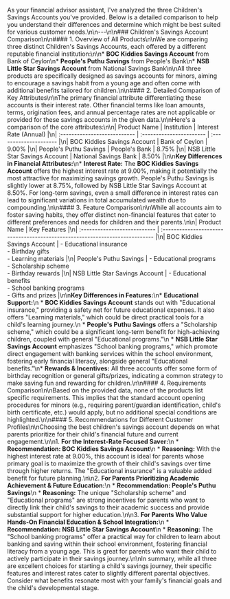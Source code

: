 As your financial advisor assistant, I've analyzed the three Children's Savings Accounts you've provided. Below is a detailed comparison to help you understand their differences and determine which might be best suited for various customer needs.\n\n---\n\n### Children's Savings Account Comparison\n\n#### 1. Overview of All Products\n\nWe are comparing three distinct Children's Savings Accounts, each offered by a different reputable financial institution:\n\n*   **BOC Kiddies Savings Account** from Bank of Ceylon\n*   **People's Puthu Savings** from People's Bank\n*   **NSB Little Star Savings Account** from National Savings Bank\n\nAll three products are specifically designed as savings accounts for minors, aiming to encourage a savings habit from a young age and often come with additional benefits tailored for children.\n\n#### 2. Detailed Comparison of Key Attributes\n\nThe primary financial attribute differentiating these accounts is their interest rate. Other financial terms like loan amounts, terms, origination fees, and annual percentage rates are not applicable or provided for these savings accounts in the given data.\n\nHere's a comparison of the core attributes:\n\n| Product Name                 | Institution              | Interest Rate (Annual) |\n| :--------------------------- | :----------------------- | :--------------------- |\n| BOC Kiddies Savings Account  | Bank of Ceylon           | 9.00%                  |\n| People's Puthu Savings       | People's Bank            | 8.75%                  |\n| NSB Little Star Savings Account | National Savings Bank    | 8.50%                  |\n\n**Key Differences in Financial Attributes:**\n*   **Interest Rate:** The **BOC Kiddies Savings Account** offers the highest interest rate at 9.00%, making it potentially the most attractive for maximizing savings growth. People's Puthu Savings is slightly lower at 8.75%, followed by NSB Little Star Savings Account at 8.50%. For long-term savings, even a small difference in interest rates can lead to significant variations in total accumulated wealth due to compounding.\n\n#### 3. Feature Comparison\n\nWhile all accounts aim to foster saving habits, they offer distinct non-financial features that cater to different preferences and needs for children and their parents.\n\n| Product Name                 | Key Features                                                                 |\n| :--------------------------- | :--------------------------------------------------------------------------- |\n| BOC Kiddies Savings Account  | - Educational insurance<br>- Birthday gifts<br>- Learning materials          |\n| People's Puthu Savings       | - Educational programs<br>- Scholarship scheme<br>- Birthday rewards         |\n| NSB Little Star Savings Account | - Educational benefits<br>- School banking programs<br>- Gifts and prizes    |\n\n**Key Differences in Features:**\n*   **Educational Support:**\n    *   **BOC Kiddies Savings Account** stands out with \"Educational insurance,\" providing a safety net for future educational expenses. It also offers \"Learning materials,\" which could be direct practical tools for a child's learning journey.\n    *   **People's Puthu Savings** offers a \"Scholarship scheme,\" which could be a significant long-term benefit for high-achieving children, coupled with general \"Educational programs.\"\n    *   **NSB Little Star Savings Account** emphasizes \"School banking programs,\" which promote direct engagement with banking services within the school environment, fostering early financial literacy, alongside general \"Educational benefits.\"\n*   **Rewards & Incentives:** All three accounts offer some form of birthday recognition or general gifts/prizes, indicating a common strategy to make saving fun and rewarding for children.\n\n#### 4. Requirements Comparison\n\nBased on the provided data, none of the products list specific requirements. This implies that the standard account opening procedures for minors (e.g., requiring parent/guardian identification, child's birth certificate, etc.) would apply, but no additional special conditions are highlighted.\n\n#### 5. Recommendations for Different Customer Profiles\n\nChoosing the best children's savings account depends on what parents prioritize for their child's financial future and current engagement.\n\n1.  **For the Interest-Rate Focused Saver:**\n    *   **Recommendation: BOC Kiddies Savings Account**\n    *   **Reasoning:** With the highest interest rate at 9.00%, this account is ideal for parents whose primary goal is to maximize the growth of their child's savings over time through higher returns. The \"Educational insurance\" is a valuable added benefit for future planning.\n\n2.  **For Parents Prioritizing Academic Achievement & Future Education:**\n    *   **Recommendation: People's Puthu Savings**\n    *   **Reasoning:** The unique \"Scholarship scheme\" and \"Educational programs\" are strong incentives for parents who want to directly link their child's savings to their academic success and provide substantial support for higher education.\n\n3.  **For Parents Who Value Hands-On Financial Education & School Integration:**\n    *   **Recommendation: NSB Little Star Savings Account**\n    *   **Reasoning:** The \"School banking programs\" offer a practical way for children to learn about banking and saving within their school environment, fostering financial literacy from a young age. This is great for parents who want their child to actively participate in their savings journey.\n\nIn summary, while all three are excellent choices for starting a child's savings journey, their specific features and interest rates cater to slightly different parental objectives. Consider what benefits resonate most with your family's financial goals and the child's developmental stage.